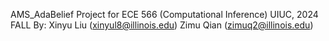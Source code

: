 AMS_AdaBelief Project for ECE 566 (Computational Inference) UIUC, 2024 FALL
By:
  Xinyu Liu (xinyul8@illinois.edu)
  Zimu Qian (zimuq2@illinois.edu)
